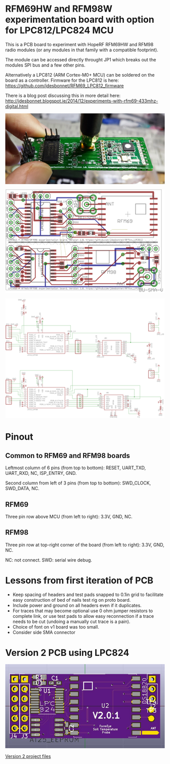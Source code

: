 # RFM69HW and RFM98W experimentation board with option for LPC812/LPC824 MCU

This is a PCB board to experiment with HopeRF RFM69HW and RFM98 radio modules (or any modules in that family with a compatible footprint). 

The module can be accessed directly throught JP1 which breaks out the modules SPI bus and a few other pins.

Alternatively a LPC812 (ARM Cortex-M0+ MCU) can be soldered on the board as a controller. Firmware for the LPC812 is here: https://github.com/jdesbonnet/RFM69_LPC812_firmware

There is a blog post discussing this in more detail here: 
http://jdesbonnet.blogspot.ie/2014/12/experiments-with-rfm69-433mhz-digital.html

![populated RFM69HW version of the PCB](./doc/rfm69hw_board_populated.jpg)

![PCB layout](./doc/pcb_layout.png)

![schematic](./doc/schematic.png)

# Pinout

## Common to RFM69 and RFM98 boards

Leftmost column of 6 pins (from top to bottom): RESET, UART_TXD, UART_RXD, NC, ISP_ENTRY, GND.

Second column from left of 3 pins (from top to bottom): SWD_CLOCK, SWD_DATA, NC.

## RFM69
Three pin row above MCU (from left to right): 3.3V, GND, NC.

## RFM98 
Three pin row at top-right corner of the board (from left to right):  3.3V, GND, NC.

NC: not connect. SWD: serial wire debug. 

# Lessons from first iteration of PCB
 * Keep spacing of headers and test pads snapped to 0.1in grid to facilitate easy construction of bed of nails test rig on proto board.
 * Include power and ground on all headers even if it duplicates.
 * For traces that may become optional use 0 ohm jumper resistors to complete link, or use test pads to allow easy reconnection if a trace needs to be cut (undoing a manually cut trace is a pain).
 * Choice of font on v1 board was too small.
 * Consider side SMA connector
 
 # Version 2 PCB using LPC824
 
 ![3D rendering of v2.0.x PCB](./RFM98LPC824/LPC824_RFM9x_3D_render.jpg)

[Version 2 project files](./RFM98LPC824)

